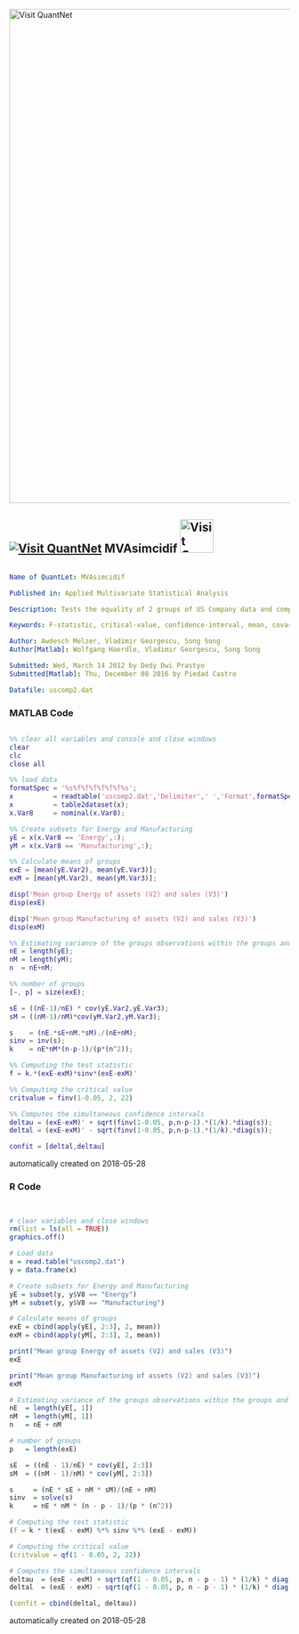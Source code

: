 [<img src="https://github.com/QuantLet/Styleguide-and-FAQ/blob/master/pictures/banner.png" width="888" alt="Visit QuantNet">](http://quantlet.de/)

## [<img src="https://github.com/QuantLet/Styleguide-and-FAQ/blob/master/pictures/qloqo.png" alt="Visit QuantNet">](http://quantlet.de/) **MVAsimcidif** [<img src="https://github.com/QuantLet/Styleguide-and-FAQ/blob/master/pictures/QN2.png" width="60" alt="Visit QuantNet 2.0">](http://quantlet.de/)

```yaml

Name of QuantLet: MVAsimcidif

Published in: Applied Multivariate Statistical Analysis

Description: Tests the equality of 2 groups of US Company data and computes the F-statistic and the critical value of the test and the simultaneous confidence intervals.

Keywords: F-statistic, critical-value, confidence-interval, mean, covariance, hypothesis-testing, test, financial

Author: Awdesch Melzer, Vladimir Georgescu, Song Song
Author[Matlab]: Wolfgang Haerdle, Vladimir Georgescu, Song Song

Submitted: Wed, March 14 2012 by Dedy Dwi Prastyo
Submitted[Matlab]: Thu, December 08 2016 by Piedad Castro

Datafile: uscomp2.dat

```

### MATLAB Code
```matlab

%% clear all variables and console and close windows
clear
clc
close all

%% load data
formatSpec = '%s%f%f%f%f%f%f%s';
x          = readtable('uscomp2.dat','Delimiter',' ','Format',formatSpec,'ReadVariableNames',false);
x          = table2dataset(x);
x.Var8     = nominal(x.Var8);

%% Create subsets for Energy and Manufacturing
yE = x(x.Var8 == 'Energy',:);
yM = x(x.Var8 == 'Manufacturing',:);

%% Calculate means of groups
exE = [mean(yE.Var2), mean(yE.Var3)];
exM = [mean(yM.Var2), mean(yM.Var3)];

disp('Mean group Energy of assets (V2) and sales (V3)')
disp(exE)

disp('Mean group Manufacturing of assets (V2) and sales (V3)')
disp(exM)

%% Estimating variance of the groups observations within the groups and overall
nE = length(yE);
nM = length(yM);
n  = nE+nM;

%% number of groups
[~, p] = size(exE);

sE = ((nE-1)/nE) * cov(yE.Var2,yE.Var3);
sM = ((nM-1)/nM)*cov(yM.Var2,yM.Var3);

s    = (nE.*sE+nM.*sM)./(nE+nM);
sinv = inv(s);
k    = nE*nM*(n-p-1)/(p*(n^2));

%% Computing the test statistic
f = k.*(exE-exM)*sinv*(exE-exM)'

%% Computing the critical value
critvalue = finv(1-0.05, 2, 22)

%% Computes the simultaneous confidence intervals
deltau = (exE-exM)' + sqrt(finv(1-0.05, p,n-p-1).*(1/k).*diag(s));
deltal = (exE-exM)' - sqrt(finv(1-0.05, p,n-p-1).*(1/k).*diag(s));

confit = [deltal,deltau]

```

automatically created on 2018-05-28

### R Code
```r


# clear variables and close windows
rm(list = ls(all = TRUE))
graphics.off()

# Load data
x = read.table("uscomp2.dat")
y = data.frame(x)

# Create subsets for Energy and Manufacturing
yE = subset(y, y$V8 == "Energy")
yM = subset(y, y$V8 == "Manufacturing")

# Calculate means of groups
exE = cbind(apply(yE[, 2:3], 2, mean))
exM = cbind(apply(yM[, 2:3], 2, mean))

print("Mean group Energy of assets (V2) and sales (V3)")
exE

print("Mean group Manufacturing of assets (V2) and sales (V3)")
exM

# Estimating variance of the groups observations within the groups and overall
nE  = length(yE[, 1])
nM  = length(yM[, 1])
n   = nE + nM

# number of groups
p   = length(exE)

sE  = ((nE - 1)/nE) * cov(yE[, 2:3])
sM  = ((nM - 1)/nM) * cov(yM[, 2:3])

s     = (nE * sE + nM * sM)/(nE + nM)
sinv  = solve(s)
k     = nE * nM * (n - p - 1)/(p * (n^2))

# Computing the test statistic
(f = k * t(exE - exM) %*% sinv %*% (exE - exM))

# Computing the critical value
(critvalue = qf(1 - 0.05, 2, 22))

# Computes the simultaneous confidence intervals
deltau  = (exE - exM) + sqrt(qf(1 - 0.05, p, n - p - 1) * (1/k) * diag(s))
deltal  = (exE - exM) - sqrt(qf(1 - 0.05, p, n - p - 1) * (1/k) * diag(s))

(confit = cbind(deltal, deltau)) 

```

automatically created on 2018-05-28